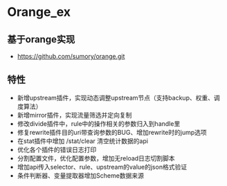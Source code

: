 # Orange_ex

## 基于orange实现
- https://github.com/sumory/orange.git

## 特性

- 新增upstream插件，实现动态调整upstream节点（支持backup、权重、调度算法）
- 新增mirror插件，实现流量筛选并定向复制
- 修改divide插件中，rule中的操作相关的参数归入到handle里
- 修复rewrite插件目的uri带查询参数的BUG、增加rewrite时的jump选项
- 在stat插件中增加 /stat/clear 清空统计数据的api
- 优化各个插件的错误日志打印
- 分割配置文件，优化配置参数，增加无reload日志切割脚本
- 增加api传入selector、rule、upstream的value的json格式验证
- 条件判断器、变量提取器增加Scheme数据来源
